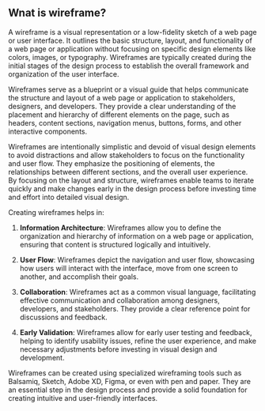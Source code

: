 ## Wnat is wireframe?
A wireframe is a visual representation or a low-fidelity sketch of a web page or user interface. It outlines the basic structure, layout, and functionality of a web page or application without focusing on specific design elements like colors, images, or typography. Wireframes are typically created during the initial stages of the design process to establish the overall framework and organization of the user interface.

Wireframes serve as a blueprint or a visual guide that helps communicate the structure and layout of a web page or application to stakeholders, designers, and developers. They provide a clear understanding of the placement and hierarchy of different elements on the page, such as headers, content sections, navigation menus, buttons, forms, and other interactive components.

Wireframes are intentionally simplistic and devoid of visual design elements to avoid distractions and allow stakeholders to focus on the functionality and user flow. They emphasize the positioning of elements, the relationships between different sections, and the overall user experience. By focusing on the layout and structure, wireframes enable teams to iterate quickly and make changes early in the design process before investing time and effort into detailed visual design.

Creating wireframes helps in:

1. **Information Architecture**: Wireframes allow you to define the organization and hierarchy of information on a web page or application, ensuring that content is structured logically and intuitively.

2. **User Flow**: Wireframes depict the navigation and user flow, showcasing how users will interact with the interface, move from one screen to another, and accomplish their goals.

3. **Collaboration**: Wireframes act as a common visual language, facilitating effective communication and collaboration among designers, developers, and stakeholders. They provide a clear reference point for discussions and feedback.

4. **Early Validation**: Wireframes allow for early user testing and feedback, helping to identify usability issues, refine the user experience, and make necessary adjustments before investing in visual design and development.

Wireframes can be created using specialized wireframing tools such as Balsamiq, Sketch, Adobe XD, Figma, or even with pen and paper. They are an essential step in the design process and provide a solid foundation for creating intuitive and user-friendly interfaces.